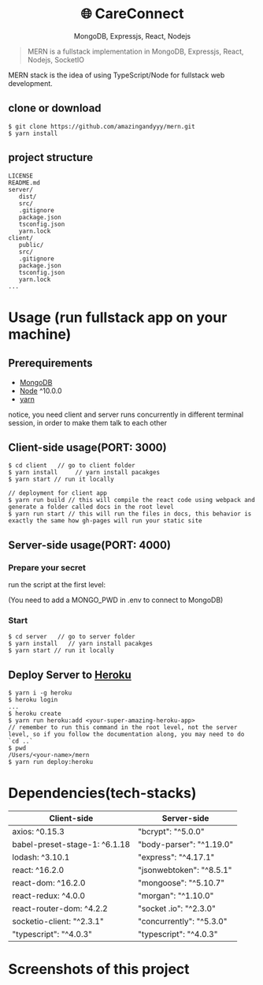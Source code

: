 <h1 align="center">
🌐 CareConnect
</h1>
<p align="center">
MongoDB, Expressjs, React, Nodejs
</p>

> MERN is a fullstack implementation in MongoDB, Expressjs, React, Nodejs, SocketIO

MERN stack is the idea of using TypeScript/Node for fullstack web development.

## clone or download

```terminal
$ git clone https://github.com/amazingandyyy/mern.git
$ yarn install
```

## project structure

```terminal
LICENSE
README.md
server/
   dist/
   src/
   .gitignore
   package.json
   tsconfig.json
   yarn.lock
client/
   public/
   src/
   .gitignore
   package.json
   tsconfig.json
   yarn.lock
...
```

# Usage (run fullstack app on your machine)

## Prerequirements

- [MongoDB](https://www.mongodb.com/)
- [Node](https://nodejs.org/en/) ^10.0.0
- [yarn](https://yarnpkg.com/)

notice, you need client and server runs concurrently in different terminal session, in order to make them talk to each other

## Client-side usage(PORT: 3000)

```terminal
$ cd client   // go to client folder
$ yarn install     // yarn install pacakges
$ yarn start // run it locally

// deployment for client app
$ yarn run build // this will compile the react code using webpack and generate a folder called docs in the root level
$ yarn run start // this will run the files in docs, this behavior is exactly the same how gh-pages will run your static site
```

## Server-side usage(PORT: 4000)

### Prepare your secret

run the script at the first level:

(You need to add a MONGO_PWD in .env to connect to MongoDB)

### Start

```terminal
$ cd server   // go to server folder
$ yarn install   // yarn install pacakges
$ yarn start // run it locally
```

## Deploy Server to [Heroku](https://dashboard.heroku.com/)

```terminal
$ yarn i -g heroku
$ heroku login
...
$ heroku create
$ yarn run heroku:add <your-super-amazing-heroku-app>
// remember to run this command in the root level, not the server level, so if you follow the documentation along, you may need to do `cd ..`
$ pwd
/Users/<your-name>/mern
$ yarn run deploy:heroku
```

# Dependencies(tech-stacks)

| Client-side                   | Server-side              |
| ----------------------------- | ------------------------ |
| axios: ^0.15.3                | "bcrypt": "^5.0.0"       |
| babel-preset-stage-1: ^6.1.18 | "body-parser": "^1.19.0" |
| lodash: ^3.10.1               | "express": "^4.17.1"     |
| react: ^16.2.0                | "jsonwebtoken": "^8.5.1" |
| react-dom: ^16.2.0            | "mongoose": "^5.10.7"    |
| react-redux: ^4.0.0           | "morgan": "^1.10.0"      |
| react-router-dom: ^4.2.2      | "socket .io": "^2.3.0"   |
| socketio-client: "^2.3.1"     | "concurrently": "^5.3.0" |
| "typescript": "^4.0.3"        | "typescript": "^4.0.3"   |

# Screenshots of this project
